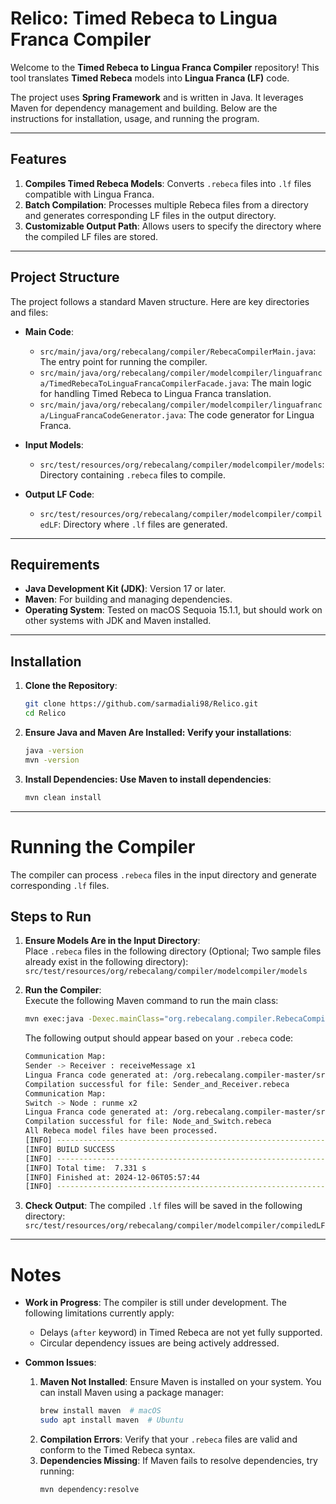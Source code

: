 # Relico: Timed Rebeca to Lingua Franca Compiler

Welcome to the **Timed Rebeca to Lingua Franca Compiler** repository! This tool translates **Timed Rebeca** models into **Lingua Franca (LF)** code. 

The project uses **Spring Framework** and is written in Java. It leverages Maven for dependency management and building. Below are the instructions for installation, usage, and running the program.

---

## Features

1. **Compiles Timed Rebeca Models**: Converts `.rebeca` files into `.lf` files compatible with Lingua Franca.
2. **Batch Compilation**: Processes multiple Rebeca files from a directory and generates corresponding LF files in the output directory.
3. **Customizable Output Path**: Allows users to specify the directory where the compiled LF files are stored.

---

## Project Structure

The project follows a standard Maven structure. Here are key directories and files:

- **Main Code**:
  - `src/main/java/org/rebecalang/compiler/RebecaCompilerMain.java`: The entry point for running the compiler.
  - `src/main/java/org/rebecalang/compiler/modelcompiler/linguafranca/TimedRebecaToLinguaFrancaCompilerFacade.java`: The main logic for handling Timed Rebeca to Lingua Franca translation.
  - `src/main/java/org/rebecalang/compiler/modelcompiler/linguafranca/LinguaFrancaCodeGenerator.java`: The code generator for Lingua Franca.
  
- **Input Models**:
  - `src/test/resources/org/rebecalang/compiler/modelcompiler/models`: Directory containing `.rebeca` files to compile.
  
- **Output LF Code**:
  - `src/test/resources/org/rebecalang/compiler/modelcompiler/compiledLF`: Directory where `.lf` files are generated.

---

## Requirements

- **Java Development Kit (JDK)**: Version 17 or later.
- **Maven**: For building and managing dependencies.
- **Operating System**: Tested on macOS Sequoia 15.1.1, but should work on other systems with JDK and Maven installed.

---

## Installation

1. **Clone the Repository**:
   ```bash
   git clone https://github.com/sarmadiali98/Relico.git
   cd Relico
   ```
2. **Ensure Java and Maven Are Installed: Verify your installations**:

   ```bash
   java -version
   mvn -version
   ```
3. **Install Dependencies: Use Maven to install dependencies**:

   ```bash
   mvn clean install
   ```

---
   
# Running the Compiler

The compiler can process `.rebeca` files in the input directory and generate corresponding `.lf` files.

## Steps to Run

1. **Ensure Models Are in the Input Directory**:  
   Place `.rebeca` files in the following directory (Optional; Two sample files already exist in the following directory):  
   `src/test/resources/org/rebecalang/compiler/modelcompiler/models`

2. **Run the Compiler**:  
   Execute the following Maven command to run the main class:  
   ```bash
   mvn exec:java -Dexec.mainClass="org.rebecalang.compiler.RebecaCompilerMain"
   ```
   The following output should appear based on your `.rebeca` code:
   ```bash
   Communication Map:
   Sender -> Receiver : receiveMessage x1
   Lingua Franca code generated at: /org.rebecalang.compiler-master/src/test/resources/org/rebecalang/compiler/modelcompiler/compiledLF/Sender_and_Receiver.lf
   Compilation successful for file: Sender_and_Receiver.rebeca
   Communication Map:
   Switch -> Node : runme x2
   Lingua Franca code generated at: /org.rebecalang.compiler-master/src/test/resources/org/rebecalang/compiler/modelcompiler/compiledLF/Node_and_Switch.lf
   Compilation successful for file: Node_and_Switch.rebeca
   All Rebeca model files have been processed.
   [INFO] ------------------------------------------------------------------------
   [INFO] BUILD SUCCESS
   [INFO] ------------------------------------------------------------------------
   [INFO] Total time:  7.331 s
   [INFO] Finished at: 2024-12-06T05:57:44
   [INFO] ------------------------------------------------------------------------
   ```

3. **Check Output**:
   The compiled `.lf` files will be saved in the following directory:
   `src/test/resources/org/rebecalang/compiler/modelcompiler/compiledLF`

---

# Notes

- **Work in Progress**: The compiler is still under development. The following limitations currently apply:
  - Delays (`after` keyword) in Timed Rebeca are not yet fully supported.
  - Circular dependency issues are being actively addressed.

- **Common Issues**:
  1. **Maven Not Installed**: Ensure Maven is installed on your system. You can install Maven using a package manager:
     ```bash
     brew install maven  # macOS
     sudo apt install maven  # Ubuntu
     ```
  2. **Compilation Errors**: Verify that your `.rebeca` files are valid and conform to the Timed Rebeca syntax.
  3. **Dependencies Missing**: If Maven fails to resolve dependencies, try running:
     ```bash
     mvn dependency:resolve
     ```

